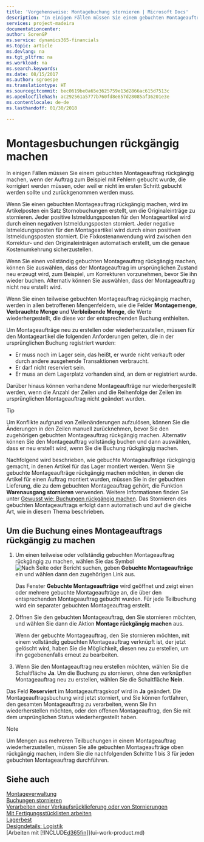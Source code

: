 ```yaml
---
title: 'Vorgehensweise: Montagebuchung stornieren | Microsoft Docs'
description: "In einigen Fällen müssen Sie einem gebuchten Montageauftrag rückgängig machen, wenn der Auftrag zum Beispiel mit Fehlern gebucht wurde, die korrigiert werden müssen, oder weil er nicht im ersten Schritt gebucht werden sollte und zurückgenommen werden muss."
services: project-madeira
documentationcenter: 
author: SorenGP
ms.service: dynamics365-financials
ms.topic: article
ms.devlang: na
ms.tgt_pltfrm: na
ms.workload: na
ms.search.keywords: 
ms.date: 08/15/2017
ms.author: sgroespe
ms.translationtype: HT
ms.sourcegitcommit: bec0619be0a65e3625759e13d2866ac615d7513c
ms.openlocfilehash: ac292561a5777b760fd8e857d28085af36201e3e
ms.contentlocale: de-de
ms.lasthandoff: 01/30/2018

---
```

# <a name="undo-assembly-posting"></a>Montagesbuchungen rückgängig machen
In einigen Fällen müssen Sie einem gebuchten Montageauftrag rückgängig machen, wenn der Auftrag zum Beispiel mit Fehlern gebucht wurde, die korrigiert werden müssen, oder weil er nicht im ersten Schritt gebucht werden sollte und zurückgenommen werden muss.

Wenn Sie einen gebuchten Montageauftrag rückgängig machen, wird im Artikelposten ein Satz Stornobuchungen erstellt, um die Originaleinträge zu stornieren. Jeder positive Istmeldungsposten für den Montageartikel wird durch einen negativen Istmeldungsposten storniert. Jeder negative Istmeldungsposten für den Montageartikel wird durch einen positiven Istmeldungsposten storniert. Die Fixkostenanwendung wird zwischen den Korrektur- und den Originaleinträgen automatisch erstellt, um die genaue Kostenumkehrung sicherzustellen.  

Wenn Sie einen vollständig gebuchten Montageauftrag rückgängig machen, können Sie auswählen, dass der Montageauftrag im ursprünglichen Zustand neu erzeugt wird, zum Beispiel, um Korrekturen vorzunehmen, bevor Sie ihn wieder buchen. Alternativ können Sie auswählen, dass der Montageauftrag nicht neu erstellt wird.  

Wenn Sie einen teilweise gebuchten Montageauftrag rückgängig machen, werden in allen betroffenen Mengenfeldern, wie die Felder **Montagemenge**, **Verbrauchte Menge** und **Verbleibende Menge**, die Werte wiederhergestellt, die diese vor der entsprechenden Buchung enthielten.  

Um Montageaufträge neu zu erstellen oder wiederherzustellen, müssen für den Montageartikel die folgenden Anforderungen gelten, die in der ursprünglichen Buchung registriert wurden:  

-   Er muss noch im Lager sein, das heißt, er wurde nicht verkauft oder durch andere ausgehende Transaktionen verbraucht.  
-   Er darf nicht reserviert sein.  
-   Er muss an dem Lagerplatz vorhanden sind, an dem er registriert wurde.  

Darüber hinaus können vorhandene Montageaufträge nur wiederhergestellt werden, wenn die Anzahl der Zeilen und die Reihenfolge der Zeilen im ursprünglichen Montageauftrag nicht geändert wurden.  

> [!TIP]  
>  Um Konflikte aufgrund von Zeilenänderungen aufzulösen, können Sie die Änderungen in den Zeilen manuell zurücknehmen, bevor Sie den zugehörigen gebuchten Montageauftrag rückgängig machen. Alternativ können Sie den Montageauftrag vollständig buchen und dann auswählen, dass er neu erstellt wird, wenn Sie die Buchung rückgängig machen.  

Nachfolgend wird beschrieben, wie gebuchte Montageaufträge rückgängig gemacht, in denen Artikel für das Lager montiert werden. Wenn Sie gebuchte Montageaufträge rückgängig machen möchten, in denen die Artikel für einen Auftrag montiert wurden, müssen Sie in der gebuchten Lieferung, die zu dem gebuchten Montageauftrag gehört, die Funktion **Warenausgang stornieren** verwenden. Weitere Informationen finden Sie unter [Gewusst wie: Buchungen rückgängig machen](finance-how-reverse-journal-posting.md). Das Stornieren des gebuchten Montageauftrags erfolgt dann automatisch und auf die gleiche Art, wie in diesem Thema beschrieben.  

## <a name="to-undo-posting-of-an-assembly-order"></a>Um die Buchung eines Montageauftrags rückgängig zu machen  
1.  Um einen teilweise oder vollständig gebuchten Montageauftrag rückgängig zu machen, wählen Sie das Symbol ![Nach Seite oder Bericht suchen](media/ui-search/search_small.png "Symbol Nach Seite oder Bericht suchen"), geben **Gebuchte Montageaufträge** ein und wählen dann den zugehörigen Link aus.  

    Das Fenster **Gebuchte Montageaufträge** wird geöffnet und zeigt einen oder mehrere gebuchte Montageaufträge an, die über den entsprechenden Montageauftrag gebucht wurden. Für jede Teilbuchung wird ein separater gebuchten Montageauftrag erstellt.  
2.  Öffnen Sie den gebuchten Montageauftrag, den Sie stornieren möchten, und wählen Sie dann die Aktion **Montage rückgängig machen** aus.  

    Wenn der gebuchte Montageauftrag, den Sie stornieren möchten, mit einem vollständig gebuchten Montageauftrag verknüpft ist, der jetzt gelöscht wird, haben Sie die Möglichkeit, diesen neu zu erstellen, um ihn gegebenenfalls erneut zu bearbeiten.  
3.  Wenn Sie den Montageauftrag neu erstellen möchten, wählen Sie die Schaltfläche **Ja**. Um die Buchung zu stornieren, ohne den verknüpften Montageauftrag neu zu erstellen, wählen Sie die Schaltfläche **Nein**.  

Das Feld **Reserviert** im Montageauftragskopf wird in **Ja** geändert. Die Montageauftragsbuchung wird jetzt storniert, und Sie können fortfahren, den gesamten Montageauftrag zu verarbeiten, wenn Sie ihn wiederherstellen möchten, oder den offenen Montageauftrag, den Sie mit dem ursprünglichen Status wiederhergestellt haben.  

> [!NOTE]  
>  Um Mengen aus mehreren Teilbuchungen in einem Montageauftrag wiederherzustellen, müssen Sie alle gebuchten Montageaufträge oben rückgängig machen, indem Sie die nachfolgenden Schritte 1 bis 3 für jeden gebuchten Montageauftrag durchführen.  

## <a name="see-also"></a>Siehe auch  
[Montageverwaltung](assembly-assemble-items.md)  
[Buchungen stornieren](finance-how-reverse-journal-posting.md)  
[Verarbeiten einer Verkaufsrücklieferung oder von Stornierungen](sales-how-process-sales-returns-cancellations.md)    
[Mit Fertigungsstücklisten arbeiten](inventory-how-work-BOMs.md)  
[Lagerbest](inventory-manage-inventory.md)  
[Designdetails: Logistik](design-details-warehouse-management.md)  
[Arbeiten mit [!INCLUDE[d365fin](includes/d365fin_md.md)]](ui-work-product.md)

